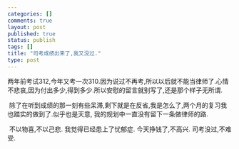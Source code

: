 ```yaml
--- 
categories: []
comments: true
layout: post
published: true
status: publish
tags: []
title: "司考成绩出来了,我又没过."
type: post
---
```

<div id="msgcns!3725CC0EE38B1F6!1360" class="bvMsg">两年前考试312,今年又考一次310.因为说过不再考,所以以后就不能当律师了.心情不悲哀,因为付出多少,得到多少.所以安慰的留言就别写了,还是那个样子无所谓. 

 除了在听到成绩的那一刻有些呆滞,剩下就是在反省,我是怎么了,两个月的复习我也踏实的做到了.似乎也是天意, 我的规划中一直没有留下一条做律师的路.

 不以物喜,不以己悲. 我觉得已经患上了忧郁症. 今天挣钱了,不高兴. 司考没过,不难受.</div>

